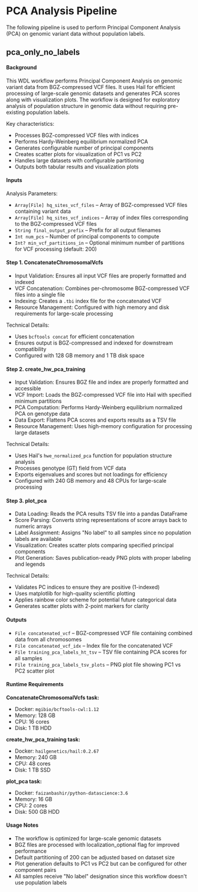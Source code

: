 # PCA Analysis Pipeline
The following pipeline is used to perform Principal Component Analysis (PCA) on genomic variant data without population labels.

## pca_only_no_labels
#### Background

This WDL workflow performs Principal Component Analysis on genomic variant data from BGZ-compressed VCF files.
It uses Hail for efficient processing of large-scale genomic datasets and generates PCA scores along with visualization plots.
The workflow is designed for exploratory analysis of population structure in genomic data without requiring pre-existing population labels.

Key characteristics:
- Processes BGZ-compressed VCF files with indices
- Performs Hardy-Weinberg equilibrium normalized PCA
- Generates configurable number of principal components
- Creates scatter plots for visualization of PC1 vs PC2
- Handles large datasets with configurable partitioning
- Outputs both tabular results and visualization plots

#### Inputs
Analysis Parameters:
- `Array[File] hq_sites_vcf_files` – Array of BGZ-compressed VCF files containing variant data
- `Array[File] hq_sites_vcf_indices` – Array of index files corresponding to the BGZ-compressed VCF files
- `String final_output_prefix` – Prefix for all output filenames
- `Int num_pcs` – Number of principal components to compute
- `Int? min_vcf_partitions_in` – Optional minimum number of partitions for VCF processing (default: 200)

#### Step 1. ConcatenateChromosomalVcfs
- Input Validation: Ensures all input VCF files are properly formatted and indexed
- VCF Concatenation: Combines per-chromosome BGZ-compressed VCF files into a single file
- Indexing: Creates a `.tbi` index file for the concatenated VCF
- Resource Management: Configured with high memory and disk requirements for large-scale processing

Technical Details:
- Uses `bcftools concat` for efficient concatenation
- Ensures output is BGZ-compressed and indexed for downstream compatibility
- Configured with 128 GB memory and 1 TB disk space

#### Step 2. create_hw_pca_training
- Input Validation: Ensures BGZ file and index are properly formatted and accessible
- VCF Import: Loads the BGZ-compressed VCF file into Hail with specified minimum partitions
- PCA Computation: Performs Hardy-Weinberg equilibrium normalized PCA on genotype data
- Data Export: Flattens PCA scores and exports results as a TSV file
- Resource Management: Uses high-memory configuration for processing large datasets

Technical Details:
- Uses Hail's `hwe_normalized_pca` function for population structure analysis
- Processes genotype (GT) field from VCF data
- Exports eigenvalues and scores but not loadings for efficiency
- Configured with 240 GB memory and 48 CPUs for large-scale processing

#### Step 3. plot_pca
- Data Loading: Reads the PCA results TSV file into a pandas DataFrame
- Score Parsing: Converts string representations of score arrays back to numeric arrays
- Label Assignment: Assigns "No label" to all samples since no population labels are available
- Visualization: Creates scatter plots comparing specified principal components
- Plot Generation: Saves publication-ready PNG plots with proper labeling and legends

Technical Details:
- Validates PC indices to ensure they are positive (1-indexed)
- Uses matplotlib for high-quality scientific plotting
- Applies rainbow color scheme for potential future categorical data
- Generates scatter plots with 2-point markers for clarity

#### Outputs

- `File concatenated_vcf` – BGZ-compressed VCF file containing combined data from all chromosomes
- `File concatenated_vcf_idx` – Index file for the concatenated VCF
- `File training_pca_labels_ht_tsv` – TSV file containing PCA scores for all samples
- `File training_pca_labels_tsv_plots` – PNG plot file showing PC1 vs PC2 scatter plot

#### Runtime Requirements

**ConcatenateChromosomalVcfs task:**
- Docker: `mgibio/bcftools-cwl:1.12`
- Memory: 128 GB
- CPU: 16 cores
- Disk: 1 TB HDD

**create_hw_pca_training task:**
- Docker: `hailgenetics/hail:0.2.67`
- Memory: 240 GB
- CPU: 48 cores
- Disk: 1 TB SSD

**plot_pca task:**
- Docker: `faizanbashir/python-datascience:3.6`
- Memory: 16 GB
- CPU: 2 cores
- Disk: 500 GB HDD

#### Usage Notes

- The workflow is optimized for large-scale genomic datasets
- BGZ files are processed with localization_optional flag for improved performance
- Default partitioning of 200 can be adjusted based on dataset size
- Plot generation defaults to PC1 vs PC2 but can be configured for other component pairs
- All samples receive "No label" designation since this workflow doesn't use population labels